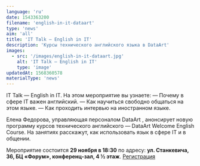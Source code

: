 ```yaml
---
language: 'ru'
date: 1543363200
filename: 'english-in-it-dataart'
type: 'news'
aim: 'all'
title: 'IT Talk — English in IT'
description: 'Курсы технического английского языка в DataArt'
images:
  - src: '/images/english-in-it-dataart.jpg'
    alt: 'IT Talk — English in IT'
    type: 'image'
updatedAt: 1568360578
materialType: 'news'
---
```

IT Talk — English in IT. На этом мероприятие вы узнаете: — Почему в сфере IT важен английский. — Как научиться свободно общаться на этом языке. — Как проходить интервью на иностранном языке.

Елена Федорова, управляющая персоналом DataArt , анонсирует новую программу курсов технического английского — DataArt Welcome English Course. На занятиях расскажут, как использовать язык в сфере IT и в общении.

Мероприятие состоится **29 ноября в 18:30** по адресу: **ул. Станкевича, 36, БЦ «Форум», конференц-зал, 4 ½ этаж**. [Регистрация](https://vk.cc/8KsI2o)
